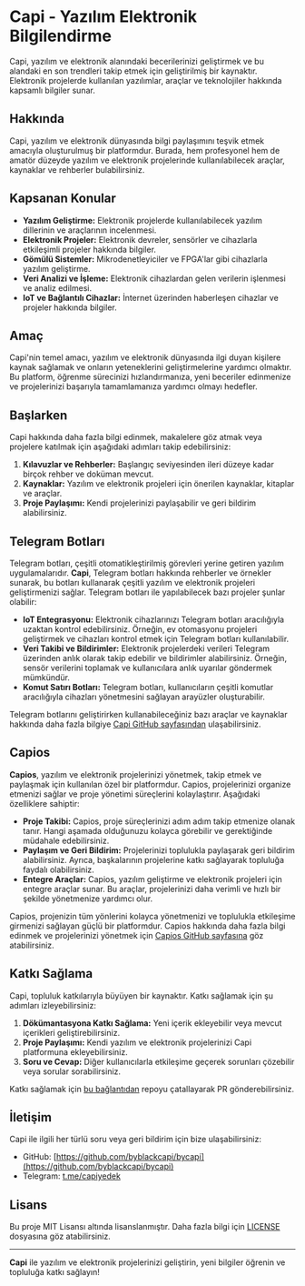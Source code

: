 # Capi - Yazılım Elektronik Bilgilendirme

Capi, yazılım ve elektronik alanındaki becerilerinizi geliştirmek ve bu alandaki en son trendleri takip etmek için geliştirilmiş bir kaynaktır. Elektronik projelerde kullanılan yazılımlar, araçlar ve teknolojiler hakkında kapsamlı bilgiler sunar.

## Hakkında

Capi, yazılım ve elektronik dünyasında bilgi paylaşımını teşvik etmek amacıyla oluşturulmuş bir platformdur. Burada, hem profesyonel hem de amatör düzeyde yazılım ve elektronik projelerinde kullanılabilecek araçlar, kaynaklar ve rehberler bulabilirsiniz.

## Kapsanan Konular

- **Yazılım Geliştirme:** Elektronik projelerde kullanılabilecek yazılım dillerinin ve araçlarının incelenmesi.
- **Elektronik Projeler:** Elektronik devreler, sensörler ve cihazlarla etkileşimli projeler hakkında bilgiler.
- **Gömülü Sistemler:** Mikrodenetleyiciler ve FPGA'lar gibi cihazlarla yazılım geliştirme.
- **Veri Analizi ve İşleme:** Elektronik cihazlardan gelen verilerin işlenmesi ve analiz edilmesi.
- **IoT ve Bağlantılı Cihazlar:** İnternet üzerinden haberleşen cihazlar ve projeler hakkında bilgiler.

## Amaç

Capi'nin temel amacı, yazılım ve elektronik dünyasında ilgi duyan kişilere kaynak sağlamak ve onların yeteneklerini geliştirmelerine yardımcı olmaktır. Bu platform, öğrenme sürecinizi hızlandırmanıza, yeni beceriler edinmenize ve projelerinizi başarıyla tamamlamanıza yardımcı olmayı hedefler.

## Başlarken

Capi hakkında daha fazla bilgi edinmek, makalelere göz atmak veya projelere katılmak için aşağıdaki adımları takip edebilirsiniz:

1. **Kılavuzlar ve Rehberler:** Başlangıç seviyesinden ileri düzeye kadar birçok rehber ve doküman mevcut.
2. **Kaynaklar:** Yazılım ve elektronik projeleri için önerilen kaynaklar, kitaplar ve araçlar.
3. **Proje Paylaşımı:** Kendi projelerinizi paylaşabilir ve geri bildirim alabilirsiniz.

## Telegram Botları

Telegram botları, çeşitli otomatikleştirilmiş görevleri yerine getiren yazılım uygulamalarıdır. **Capi**, Telegram botları hakkında rehberler ve örnekler sunarak, bu botları kullanarak çeşitli yazılım ve elektronik projeleri geliştirmenizi sağlar. Telegram botları ile yapılabilecek bazı projeler şunlar olabilir:

- **IoT Entegrasyonu:** Elektronik cihazlarınızı Telegram botları aracılığıyla uzaktan kontrol edebilirsiniz. Örneğin, ev otomasyonu projeleri geliştirmek ve cihazları kontrol etmek için Telegram botları kullanılabilir.
- **Veri Takibi ve Bildirimler:** Elektronik projelerdeki verileri Telegram üzerinden anlık olarak takip edebilir ve bildirimler alabilirsiniz. Örneğin, sensör verilerini toplamak ve kullanıcılara anlık uyarılar göndermek mümkündür.
- **Komut Satırı Botları:** Telegram botları, kullanıcıların çeşitli komutlar aracılığıyla cihazları yönetmesini sağlayan arayüzler oluşturabilir.

Telegram botlarını geliştirirken kullanabileceğiniz bazı araçlar ve kaynaklar hakkında daha fazla bilgiye [Capi GitHub sayfasından](https://github.com/byblackcapi/bycapi) ulaşabilirsiniz.

## Capios

**Capios**, yazılım ve elektronik projelerinizi yönetmek, takip etmek ve paylaşmak için kullanılan özel bir platformdur. Capios, projelerinizi organize etmenizi sağlar ve proje yönetimi süreçlerini kolaylaştırır. Aşağıdaki özelliklere sahiptir:

- **Proje Takibi:** Capios, proje süreçlerinizi adım adım takip etmenize olanak tanır. Hangi aşamada olduğunuzu kolayca görebilir ve gerektiğinde müdahale edebilirsiniz.
- **Paylaşım ve Geri Bildirim:** Projelerinizi toplulukla paylaşarak geri bildirim alabilirsiniz. Ayrıca, başkalarının projelerine katkı sağlayarak topluluğa faydalı olabilirsiniz.
- **Entegre Araçlar:** Capios, yazılım geliştirme ve elektronik projeleri için entegre araçlar sunar. Bu araçlar, projelerinizi daha verimli ve hızlı bir şekilde yönetmenize yardımcı olur.

Capios, projenizin tüm yönlerini kolayca yönetmenizi ve toplulukla etkileşime girmenizi sağlayan güçlü bir platformdur. Capios hakkında daha fazla bilgi edinmek ve projelerinizi yönetmek için [Capios GitHub sayfasına](https://github.com/byblackcapi/capios) göz atabilirsiniz.

## Katkı Sağlama

Capi, topluluk katkılarıyla büyüyen bir kaynaktır. Katkı sağlamak için şu adımları izleyebilirsiniz:

1. **Dökümantasyona Katkı Sağlama:** Yeni içerik ekleyebilir veya mevcut içerikleri geliştirebilirsiniz.
2. **Proje Paylaşımı:** Kendi yazılım ve elektronik projelerinizi Capi platformuna ekleyebilirsiniz.
3. **Soru ve Cevap:** Diğer kullanıcılarla etkileşime geçerek sorunları çözebilir veya sorular sorabilirsiniz.

Katkı sağlamak için [bu bağlantıdan](https://github.com/byblackcapi/bycapi) repoyu çatallayarak PR gönderebilirsiniz.

## İletişim

Capi ile ilgili her türlü soru veya geri bildirim için bize ulaşabilirsiniz:

- GitHub: [https://github.com/byblackcapi/bycapi](https://github.com/byblackcapi/bycapi)
- Telegram: [t.me/capiyedek](https://t.me/capiyedek)

## Lisans

Bu proje MIT Lisansı altında lisanslanmıştır. Daha fazla bilgi için [LICENSE](LICENSE) dosyasına göz atabilirsiniz.

---

**Capi** ile yazılım ve elektronik projelerinizi geliştirin, yeni bilgiler öğrenin ve topluluğa katkı sağlayın!
